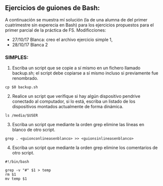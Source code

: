 ## Ejercicios de guiones de Bash:
A continuación se muestra mí solución (la de una alumna de del primer cuatrimestre sin experecia en Bash) para los ejercicios propuestos para el primer  parcial de la práctica de FS.
Modificciones:
- 27/10/17 Blanca: creo el archivo ejercicio simple 1,
- 28/10/17 Blanca  2
### SIMPLES:

1. Escriba un script que se copie a sí mismo en un fichero llamado backup.sh; el script debe
copiarse a sí mismo incluso si previamente fue renombrado.
```
cp $0 backup.sh
```

2. Realice un script que verifique si hay algún dispositivo pendrive conectado al computador,
si lo está, escriba un listado de los dispositivos montados actualmente de forma dinámica.

```
ls /media/$USER
```


3. Escriba un script que mediante la orden grep elimine las líneas en blanco de otro script.

```
grep . <guionconlineasenblanco> >> <guionsinlineasenblanco>
```

4. Escriba un script que mediante la orden grep elimine los comentarios de otro script.

```
#!/bin/bash

grep -v "#" $1 > temp
rm $1
mv temp $1
```

